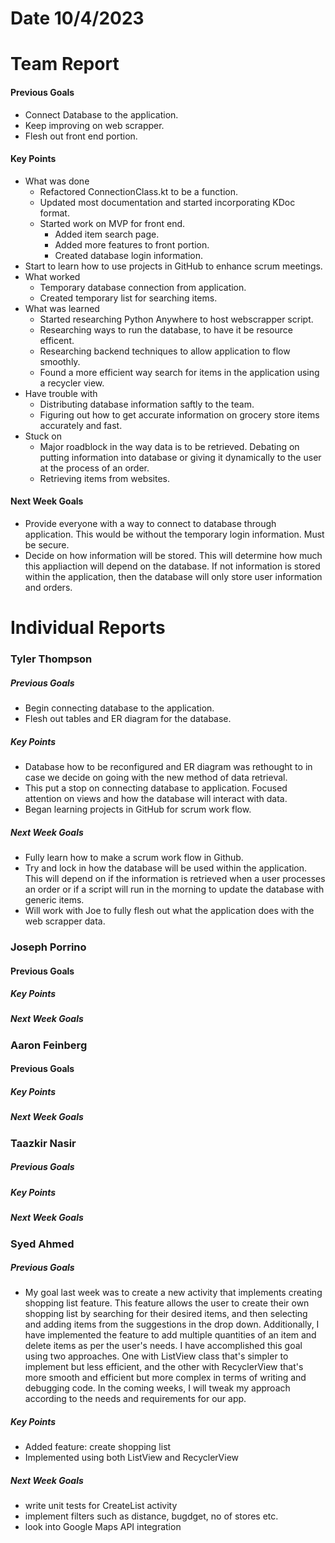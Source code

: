 # Date 10/4/2023
# Team Report

#### Previous Goals
- Connect Database to the application.
- Keep improving on web scrapper.
- Flesh out front end portion.
#### Key Points
- What was done
	- Refactored ConnectionClass.kt to be a function.
	- Updated most documentation and started incorporating KDoc format.
	- Started work on MVP for front end.
		 - Added item search page.
		 - Added more features to front portion.
		 - Created database login information.
- Start to learn how to use projects in GitHub to enhance scrum meetings.
- What worked
	- Temporary database connection from application.
	- Created temporary list for searching items.
- What was learned
	- Started researching Python Anywhere to host webscrapper script.
	- Researching ways to run the database, to have it be resource efficent.
	- Researching backend techniques to allow application to flow smoothly.
	- Found a more efficient way search for items in the application using a recycler view.
- Have trouble with
	- Distributing database information saftly to the team.
	- Figuring out how to get accurate information on grocery store items accurately and fast.
- Stuck on
	- Major roadblock in the way data is to be retrieved. Debating on putting information into database or giving it dynamically to the user at the process of an order.
	- Retrieving items from websites.
#### Next Week Goals
- Provide everyone with a way to connect to database through application. This would be without the temporary login information. Must be secure.
- Decide on how information will be stored. This will determine how much this appliaction will depend on the database. If not information is stored within the application, then the database will only store user information and orders.

# Individual Reports

### Tyler Thompson
##### Previous Goals
- Begin connecting database to the application.
- Flesh out tables and ER diagram for the database.
##### Key Points
- Database how to be reconfigured and ER diagram was rethought to in case we decide on going with the new method of data retrieval.
- This put a stop on connecting database to application. Focused attention on views and how the database will interact with data.
- Began learning projects in GitHub for scrum work flow.
##### Next Week Goals
- Fully learn how to make a scrum work flow in Github.
- Try and lock in how the database will be used within the application. This will depend on if the information is retrieved when a user processes an order or if a script will run in the morning to update the database with generic items.
- Will work with Joe to fully flesh out what the application does with the web scrapper data.

### Joseph Porrino
#### Previous Goals
 
##### Key Points

##### Next Week Goals

### Aaron Feinberg
#### Previous Goals

##### Key Points

##### Next Week Goals


### Taazkir Nasir
##### Previous Goals

##### Key Points

##### Next Week Goals


### Syed Ahmed
##### Previous Goals
- My goal last week was to create a new activity that implements creating shopping list feature. This feature allows the user to create their own shopping list by searching for their desired items, and then selecting and adding items from the suggestions in the drop down. Additionally, I have implemented the feature to add multiple quantities of an item and delete items as per the user's needs. I have accomplished this goal using two approaches. One with ListView class that's simpler to implement but less efficient, and the other with RecyclerView that's more smooth and efficient but more complex in terms of writing and debugging code. In the coming weeks, I will tweak my approach according to the needs and requirements for our app.

##### Key Points
- Added feature: create shopping list
- Implemented using both ListView and RecyclerView

##### Next Week Goals
- write unit tests for CreateList activity
- implement filters such as distance, bugdget, no of stores etc.
- look into Google Maps API integration


